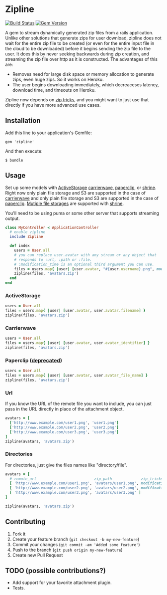 # Zipline
[![Build Status](https://travis-ci.org/fringd/zipline.svg?branch=master)](https://travis-ci.org/fringd/zipline)
[![Gem Version](https://badge.fury.io/rb/zipline.svg)](https://badge.fury.io/rb/zipline)

A gem to stream dynamically generated zip files from a rails application. Unlike other solutions that generate zips for user download, zipline does not wait for the entire zip file to be created (or even for the entire input file in the cloud to be downloaded) before it begins sending the zip file to the user. It does this by never seeking backwards during zip creation, and streaming the zip file over http as it is constructed. The advantages of this are:

- Removes need for large disk space or memory allocation to generate zips, even huge zips. So it works on Heroku.
- The user begins downloading immediately, which decreaceses latency, download time, and timeouts on Heroku.

Zipline now depends on [zip tricks](https://github.com/WeTransfer/zip_tricks), and you might want to just use that directly if you have more advanced use cases.

## Installation

Add this line to your application's Gemfile:

    gem 'zipline'

And then execute:

    $ bundle

## Usage

Set up some models with [ActiveStorage](http://edgeguides.rubyonrails.org/active_storage_overview.html)
[carrierwave](https://github.com/jnicklas/carrierwave), [paperclip](https://github.com/thoughtbot/paperclip), or
[shrine](https://github.com/janko-m/shrine). Right now only plain file storage and S3 are supported in the case of
[carrierwave](https://github.com/jnicklas/carrierwave) and only plain file storage and S3 are supported in the case of
[paperclip](https://github.com/thoughtbot/paperclip). [Mutiple file storages](http://shrinerb.com/#external) are
supported with [shrine](https://github.com/janko-m/shrine).

You'll need to be using puma or some other server that supports streaming output.

```Ruby
class MyController < ApplicationController
  # enable zipline
  include Zipline

  def index
    users = User.all
    # you can replace user.avatar with any stream or any object that
    # responds to :url, :path or :file.
    # :modification_time is an optional third argument you can use.
    files = users.map{ |user| [user.avatar, "#{user.username}.png", modification_time: 1.day.ago] }
    zipline(files, 'avatars.zip')
  end
end
```

### ActiveStorage

```Ruby
users = User.all
files = users.map{ |user| [user.avatar, user.avatar.filename] }
zipline(files, 'avatars.zip')
```

### Carrierwave

```Ruby
users = User.all
files = users.map{ |user| [user.avatar, user.avatar_identifier] }
zipline(files, 'avatars.zip')
```

### Paperclip ([deprecated](https://thoughtbot.com/blog/closing-the-trombone))

```Ruby
users = User.all
files = users.map{ |user| [user.avatar, user.avatar_file_name] }
zipline(files, 'avatars.zip')
```

### Url

If you know the URL of the remote file you want to include, you can just pass in the
URL directly in place of the attachment object.
```Ruby
avatars = [
  ['http://www.example.com/user1.png', 'user1.png']
  ['http://www.example.com/user2.png', 'user2.png']
  ['http://www.example.com/user3.png', 'user3.png']
]
zipline(avatars, 'avatars.zip')
```

### Directories

For directories, just give the files names like "directory/file".


```Ruby
avatars = [
  # remote_url                          zip_path             zip_tricks_options
  [ 'http://www.example.com/user1.png', 'avatars/user1.png', modification_time: Time.now.utc ]
  [ 'http://www.example.com/user2.png', 'avatars/user2.png', modification_time: 1.day.ago ]
  [ 'http://www.example.com/user3.png', 'avatars/user3.png' ]
]

zipline(avatars, 'avatars.zip')
```

## Contributing

1. Fork it
2. Create your feature branch (`git checkout -b my-new-feature`)
3. Commit your changes (`git commit -am 'Added some feature'`)
4. Push to the branch (`git push origin my-new-feature`)
5. Create new Pull Request

## TODO (possible contributions?)

* Add support for your favorite attachment plugin.
* Tests.
